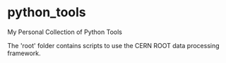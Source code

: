# python_tools
My Personal Collection of Python Tools

The 'root' folder contains scripts to use the CERN ROOT data processing framework.

